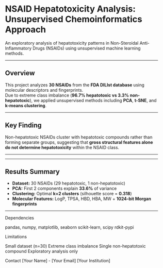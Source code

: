 # NSAID Hepatotoxicity Analysis: Unsupervised Chemoinformatics Approach

An exploratory analysis of hepatotoxicity patterns in Non-Steroidal Anti-Inflammatory Drugs (NSAIDs) using unsupervised machine learning methods.

---

## Overview
This project analyzes **30 NSAIDs** from the **FDA DILIst database** using molecular descriptors and fingerprints.  
Due to extreme class imbalance (**96.7% hepatotoxic vs 3.3% non-hepatotoxic**), we applied unsupervised methods including **PCA**, **t-SNE**, and **k-means clustering**.

---

## Key Finding
Non-hepatotoxic NSAIDs cluster with hepatotoxic compounds rather than forming separate groups, suggesting that **gross structural features alone do not determine hepatotoxicity** within the NSAID class.

---


---

## Results Summary

- **Dataset:** 30 NSAIDs (29 hepatotoxic, 1 non-hepatotoxic)  
- **PCA:** First 2 components explain **33.6%** of variance  
- **Clustering:** Optimal **k=2 clusters** (silhouette score = **0.318**)  
- **Molecular Features:** LogP, TPSA, HBD, HBA, MW + **1024-bit Morgan fingerprints**

---

Dependencies

pandas, numpy, matplotlib, seaborn
scikit-learn, scipy
rdkit-pypi

Limitations

Small dataset (n=30)
Extreme class imbalance
Single non-hepatotoxic compound
Exploratory analysis only

Contact
[Your Name] - [Your Email]
[Your Institution]
